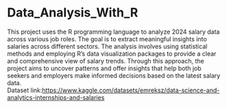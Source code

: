 # Data_Analysis_With_R  
This project uses the R programming language to analyze 2024 salary data across various job roles. The goal is to extract meaningful insights into salaries across different sectors. The analysis involves using statistical methods and employing R’s data visualization packages to provide a clear and comprehensive view of salary trends. Through this approach, the project aims to uncover patterns and offer insights that help both job seekers and employers make informed decisions based on the latest salary data.  
Dataset link:https://www.kaggle.com/datasets/emreksz/data-science-and-analytics-internships-and-salaries


